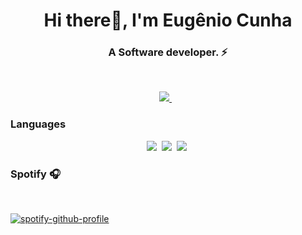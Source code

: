<h1 align="center">Hi there👋, I'm Eugênio Cunha</h1>

<h3 align="center">A Software developer. ⚡</h3>
<br>
<p align="center"> 
 <a href="https://www.linkedin.com/in/eugenio-cunha-68309315b/">
    <img src="https://img.shields.io/badge/linkedin-%230077B5.svg?&style=for-the-badge&logo=linkedin&logoColor=white" />
  </a>&nbsp;&nbsp;
</p>

### Languages

<p align="center">
    <img  src="https://img.shields.io/badge/JavaScript-fcba03?style=for-the-badge&logo=javaScript&logoColor=white">&nbsp;
    <img  src="https://img.shields.io/badge/Kotlin-7f52ff?style=for-the-badge&logo=kotlin&logoColor=white">&nbsp;
    <img  src="https://img.shields.io/badge/Go-007F9f?style=for-the-badge&logo=go&logoColor=white">&nbsp;
</p>

<h3>Spotify 🎧</h3>
<br>

[![spotify-github-profile](https://spotify-github-profile.vercel.app/api/view?uid=genio.py&cover_image=true&theme=default&show_offline=false&bar_color=ff9300&bar_color_cover=false)](https://github.com/kittinan/spotify-github-profile)
